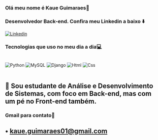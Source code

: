 
### Olá meu nome é Kaue Guimaraes👋 
### Desenvolvedor Back-end. Confira meu Linkedin a baixo ⬇️
[![Linkedin](https://img.shields.io/badge/LinkedIn-0077B5?style=for-the-badge&logo=linkedin&logoColor=white)](https://www.linkedin.com/in/kaue-guimaraes-b71918347/)


### Tecnologias     que uso no meu dia a dia💻

<div style="Display: inline_block"><br/>
<img align="center" alt="Python" src="https://img.shields.io/badge/Python-14354C?style=for-the-badge&logo=python&logoColor=white">
<img align="center" alt="MySQL" src="https://img.shields.io/badge/MySQL-00000F?style=for-the-badge&logo=mysql&logoColor=white">
<img align="center" alt="Django" src="https://img.shields.io/badge/Django-092E20?style=for-the-badge&logo=django&logoColor=white">
<img align="center" alt="Html" src="https://img.shields.io/badge/HTML-239120?style=for-the-badge&logo=html5&logoColor=white">
<img align="center" alt="Css" src="https://img.shields.io/badge/CSS-239120?&style=for-the-badge&logo=css3&logoColor=white">
</div><br>

## 🎯 Sou estudante de Análise e Desenvolvimento de Sistemas, com foco em Back-end, mas com um pé no Front-end também.


### Gmail para contato📧
## • kaue.guimaraes01@gmail.com

